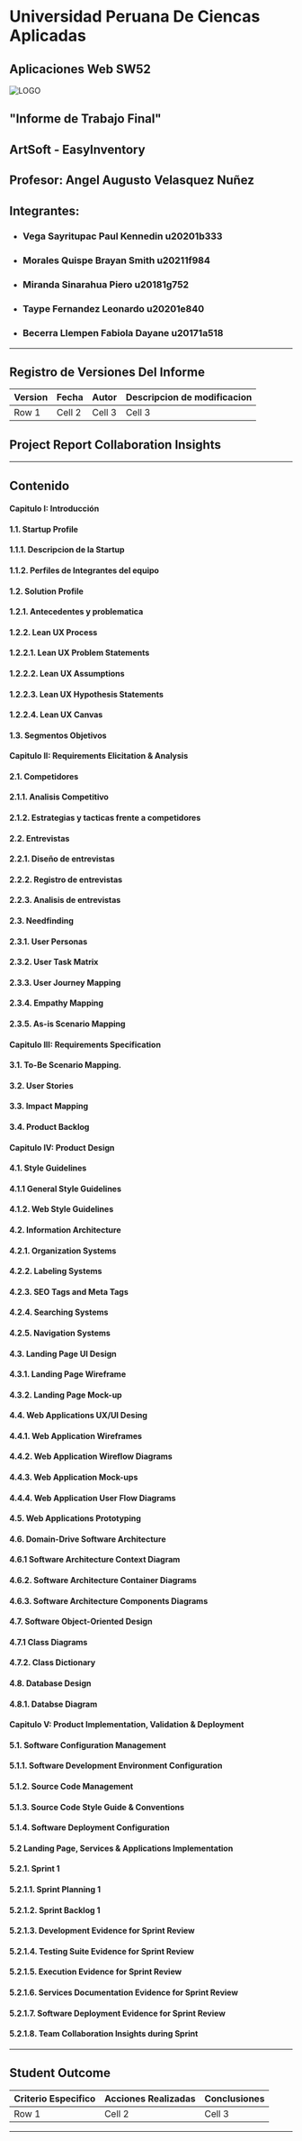 

# Universidad Peruana De Ciencas Aplicadas
## Aplicaciones Web SW52
![LOGO](logo_upc.png)
## "Informe de Trabajo Final"
## ArtSoft - EasyInventory
##  Profesor: Angel Augusto Velasquez Nuñez
## Integrantes:
* ### Vega Sayritupac Paul Kennedin u20201b333
* ### Morales Quispe Brayan Smith   u20211f984      
* ### Miranda Sinarahua Piero       u20181g752     
* ### Taype Fernandez Leonardo      u20201e840
* ### Becerra Llempen Fabiola Dayane u20171a518
-----
## Registro de Versiones Del Informe

| Version | Fecha | Autor |   Descripcion de modificacion   |
|----------|----------|----------|----------|
| Row 1    | Cell 2   | Cell 3   | Cell 3   |

## Project Report Collaboration Insights 

------
## Contenido 
#### Capitulo I: Introducción
#### 1.1. Startup Profile
#### 1.1.1. Descripcion de la Startup
#### 1.1.2. Perfiles de Integrantes del equipo
#### 1.2. Solution Profile
#### 1.2.1. Antecedentes y problematica
#### 1.2.2. Lean UX Process 
#### 1.2.2.1. Lean UX Problem Statements
#### 1.2.2.2. Lean UX Assumptions
#### 1.2.2.3. Lean UX Hypothesis Statements
#### 1.2.2.4. Lean UX Canvas
#### 1.3. Segmentos Objetivos
#### Capitulo II: Requirements Elicitation & Analysis
#### 2.1. Competidores
#### 2.1.1. Analisis Competitivo
#### 2.1.2. Estrategias y tacticas frente a competidores
#### 2.2. Entrevistas  
#### 2.2.1. Diseño de entrevistas
#### 2.2.2. Registro de entrevistas
#### 2.2.3. Analisis de entrevistas 
#### 2.3. Needfinding
#### 2.3.1. User Personas  
#### 2.3.2. User Task Matrix
#### 2.3.3. User Journey Mapping
#### 2.3.4. Empathy Mapping
#### 2.3.5. As-is Scenario Mapping
#### Capitulo III: Requirements Specification
#### 3.1. To-Be Scenario Mapping.
#### 3.2. User Stories 
#### 3.3. Impact Mapping
#### 3.4. Product Backlog
#### Capitulo IV: Product  Design
#### 4.1. Style Guidelines 
#### 4.1.1 General Style Guidelines 
#### 4.1.2. Web Style Guidelines
#### 4.2. Information Architecture
#### 4.2.1. Organization Systems
#### 4.2.2. Labeling Systems
#### 4.2.3. SEO Tags and Meta Tags
#### 4.2.4. Searching Systems
#### 4.2.5. Navigation Systems
#### 4.3. Landing Page UI Design
#### 4.3.1. Landing Page Wireframe
#### 4.3.2. Landing Page Mock-up
#### 4.4. Web Applications UX/UI Desing
#### 4.4.1. Web Application Wireframes
#### 4.4.2. Web Application Wireflow Diagrams
#### 4.4.3. Web Application Mock-ups
#### 4.4.4. Web Application User Flow Diagrams
#### 4.5. Web Applications Prototyping
#### 4.6. Domain-Drive Software Architecture
#### 4.6.1 Software Architecture Context Diagram
#### 4.6.2. Software Architecture Container Diagrams
#### 4.6.3. Software Architecture Components Diagrams
#### 4.7. Software Object-Oriented Design
#### 4.7.1 Class Diagrams
#### 4.7.2. Class Dictionary
#### 4.8. Database Design
#### 4.8.1. Databse Diagram
#### Capitulo V: Product Implementation, Validation & Deployment
#### 5.1. Software Configuration Management
#### 5.1.1. Software Development Environment Configuration
#### 5.1.2. Source Code Management 
#### 5.1.3. Source Code Style Guide & Conventions
#### 5.1.4. Software Deployment Configuration
#### 5.2 Landing Page, Services & Applications Implementation
#### 5.2.1. Sprint 1
#### 5.2.1.1. Sprint Planning 1
#### 5.2.1.2. Sprint Backlog 1 
#### 5.2.1.3. Development Evidence for Sprint Review
#### 5.2.1.4. Testing Suite Evidence for Sprint Review
#### 5.2.1.5. Execution Evidence for Sprint Review
#### 5.2.1.6. Services Documentation Evidence for Sprint Review
#### 5.2.1.7. Software Deployment Evidence for Sprint Review
#### 5.2.1.8. Team Collaboration Insights during Sprint

-----
## Student Outcome

| Criterio Especifico | Acciones Realizadas | Conclusiones | 
|----------|----------|----------|
| Row 1    | Cell 2   | Cell 3   | 
-----

